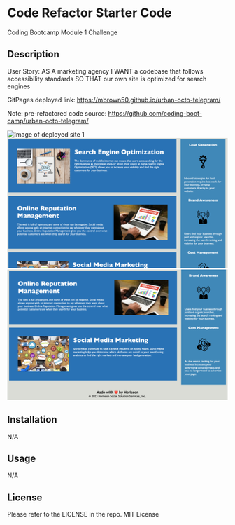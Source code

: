 # Code Refactor Starter Code
Coding Bootcamp Module 1 Challenge

## Description

User Story: 
AS A marketing agency
I WANT a codebase that follows accessibility standards
SO THAT our own site is optimized for search engines

GitPages deployed link:
https://mbrown50.github.io/urban-octo-telegram/


Note: pre-refactored code source:
https://github.com/coding-boot-camp/urban-octo-telegram/

![Image of deployed site 1](./assets/images-page/screenshot1.png "Deployed site 1")
![Image of deployed site 2](./assets/images-page/screenshot2.png "Deployed site 2")
![Image of deployed site 3](./assets/images-page/screenshot3.png "Deployed site 3")

## Installation

N/A

## Usage

N/A

## License

Please refer to the LICENSE in the repo.
MIT License